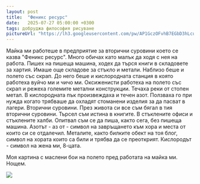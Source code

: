 ```yaml
---
layout: post
title:  "Феникс ресурс"
date:   2025-07-27 05:00:00 +0300
tags: добруджа философия рисуване
pictureUrl: "https://lh3.googleusercontent.com/pw/AP1GczOFvhB7EGbD3hLcuBrEU8RZp1clNm3NbcPjuHZR_0Is552iO0VftbwoQCCzaszBe9RH5RUHtUZ32SQz16fyT3NEbeTehfS6vLNlJFozScIub4OQW_35mhfJ_eBFPjbYfq9gBQ2yDx73xcu1edfIiaAmVz6zSV2s7r4vp_HOhecWZgysk2s8E9Y0fEsW-qKvZReVZrZrkolge3wWgPTNjJkAbpUvUbLWVVSw8u2c3MEFX7gCJdMNDa0bRwr1Ekwvk34E1d5Ug-Sa_kOiTHFnBq8q_Tlyx4vXrepwhKyqM2pIc9pkvT4OuhjrxNcMAY4QT4M5lgw0UTzC-C3twVdFcDaxTEJkXbfWCy9BJll4zQs9QCkS256N1DdbQmgGVSAo9WTmoYsyKpjvVSwHIuK3eiAAADgryGU-3CH9LfO5nDhfCmVqPRJTI4U1b62bhnfSUXH-M0zxUninZxnhZU_NzXo3TOoIkgzBjArnGd-tWk5hEvAhZ-LL1ObWDyBpEHnY9P3HU1NQeBMklXP2-0VB75-YnONllmcp3N_KsPt2p6GAgEsDwp_tZwnusZNRxi0oGUis3FmWsXqBjiU5puvNtSqS21Vivm_VS3YLo5ZFsjRW015NKAzYKHWyIO8m8slYpW1zTenXl0ZWMMm2Cuz6973KQW2eUCH4darCojnMsoSNFCDaTS0N5BlS7I9TEcI1aRt5FDk1WTGjyeSSbAVKRztSkX9JB1ptgMFs7RnoAQcKywJp4Xcdwnf067bvq_1RQF2PTcWF1DmL8uoFPhZfkelLkxV0CMO6auCupzGeFHAt37QOsBV8CMRXoOIQ3qhxTknoHIemVBr-Quh9pnGjDgoLeDllZX_UKlvO85Dp3rHu3paLKOwKlMxa8mBjNgIiEEu3oT5V1ER06YNPexozGfpnN0DnlUvrj-RG_qTJmZX5GUyDcpHSW9hq=w832-h473-no"
---
```

Майка ми работеше в предприятие за вторични суровини което се казва "Феникс ресурс". 
Много обичах като малък да ходя с нея на работа. Пишех на пишеща машина, ходех да търся книги в складовете за хартия. 
Имаше още складове за стъкло и метали. Наблизо беше и полето със скрап. 
До него беше и кислородната станция в която работеха вуйчо ми и чичо ми. 
Оксиженисти работеха на полето със скрап и режеха големите метални конструкции. 
Течаха реки от стопен метал. В кислородната пък произвеждаха и течен азот. 
Ползваха го при нужда когато трябваше да охладят стоманени изделия за да пасват в лагери.
Вторични суровини. През живота си все съм бягал в тия вторични суровини. 
Търсел съм истина в книгите. В стъклените офиси и стъклените халби. 
Опитвал съм се да пиша, както сега, без пишеща машина. 
Азотът - аз от - символ на завръщането към хора и места от които си се отдалечил. 
Металите, както билките обект на тоя блог, символ на хората които са били и трябва да се преоткрият. 
Кислородът - символ на жена ми, 8-цата.

Моя картина с маслени бои на полето пред работата на майка ми. Нощем.

![]({{page.pictureUrl}})